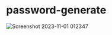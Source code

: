 # password-generate

![Screenshot 2023-11-01 012347](https://github.com/imranshkh283/password-generate/assets/14871076/7847f7f2-2563-47f3-9657-49f609e8e557)
